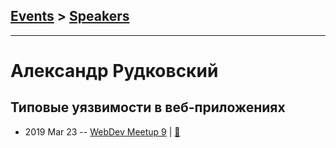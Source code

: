 ## [Events](../README.md) > [Speakers](../speakers.md)
---

# Александр Рудковский

## Типовые уязвимости в веб-приложениях
- 2019 Mar 23 -- [WebDev Meetup 9](https://www.youtube.com/watch?v=ETvzfy30xEM)  | [:notebook:](https://drive.google.com/file/d/19qRcT4R9KuTsDuga99vE5QXc3hlC3jt9/view)  
